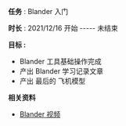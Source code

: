 **任务** : Blander 入门

**时长** : 2021/12/16 开始  -----  未结束

**目标 :**

+ Blander 工具基础操作完成
+ 产出 Blander 学习记录文章
+ 产出 最后的 飞机模型 

**相关资料**

+ [Blander 视频](https://www.bilibili.com/video/BV12T4y197Z5?spm_id_from=333.999.0.0)







